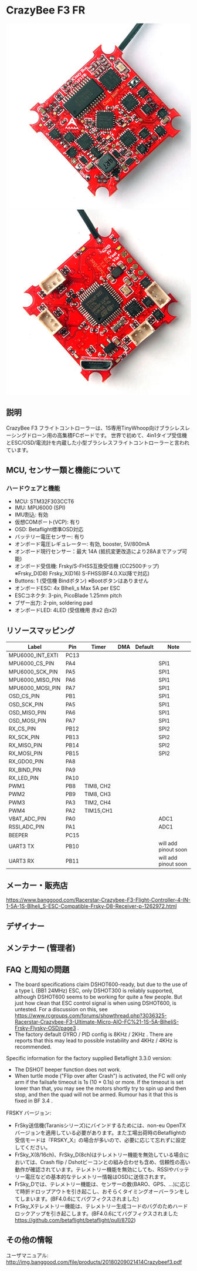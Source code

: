 # CrazyBee F3 FR
![CrazyBee F3 FR front](images/CrazyBeeF3FRtop.jpg)
![CrazyBee F3 FR back](images/CrazyBeeF3FRbottom.jpg)

## 説明
CrazyBee F3 フライトコントローラーは、1S専用TinyWhoop向けブラシレスレーシングドローン用の高集積FCボードです。
世界で初めて、4in1タイプ受信機とESC/OSD/電流計を内蔵した小型ブラシレスフライトコントローラーと言われています。

## MCU, センサー類と機能について

### ハードウェアと機能

  - MCU: STM32F303CCT6
  - IMU: MPU6000 (SPI) 
  - IMU割込: 有効
  - 仮想COMポート(VCP): 有り
  - OSD: Betaflight標準OSD対応
  - バッテリー電圧センサー: 有り
  - オンボード電圧レギュレーター: 有効, booster, 5V/800mA
  - オンボード現行センサー：最大 14A (抵抗変更改造により28Aまでアップ可能)
  - オンボード受信機: Frsky/S-FHSS互換受信機 (CC2500チップ) ※Frsky_D(D8) Frsky_X(D16) S-FHSS(BF4.0.X以降で対応)
  - Buttons: 1 (受信機 Bindボタン) ※Bootボタンはありません
  - オンボードESC: 4x Blheli_s Max 5A per ESC
  - ESCコネクタ: 3-pin, PicoBlade 1.25mm pitch
  - ブザー出力: 2-pin, soldering pad
  - オンボードLED: 4LED (受信機用 赤x2 白x2)

## リソースマッピング

| Label                      | Pin | Timer  | DMA | Default     | Note                             |
|----------------------------|------|-------|-----|-------------|----------------------------------|
| MPU6000_INT_EXTI           | PC13 |       |     |             |                                  |
| MPU6000_CS_PIN             | PA4  |       |     |             |    SPI1                          |
| MPU6000_SCK_PIN            | PA5  |       |     |             |    SPI1                          |
| MPU6000_MISO_PIN           | PA6  |       |     |             |    SPI1                          |
| MPU6000_MOSI_PIN           | PA7  |       |     |             |    SPI1                          |
| OSD_CS_PIN                 | PB1  |       |     |             |    SPI1                          |
| OSD_SCK_PIN                | PA5  |       |     |             |    SPI1                          |
| OSD_MISO_PIN               | PA6  |       |     |             |    SPI1                          |
| OSD_MOSI_PIN               | PA7  |       |     |             |    SPI1                          |
| RX_CS_PIN                  | PB12 |       |     |             |    SPI2                          |
| RX_SCK_PIN                 | PB13 |       |     |             |    SPI2                          |
| RX_MISO_PIN                | PB14 |       |     |             |    SPI2                          |
| RX_MOSI_PIN                | PB15 |       |     |             |    SPI2                          |
| RX_GDO0_PIN                | PA8  |       |     |             |                                  |
| RX_BIND_PIN                | PA9  |       |     |             |                                  |
| RX_LED_PIN                 | PA10 |       |     |             |                                  |
| PWM1                       | PB8  | TIM8, CH2 | |             |                                  |
| PWM2                       | PB9  | TIM8, CH3 | |             |                                  |
| PWM3                       | PA3  | TIM2, CH4 | |             |                                  |
| PWM4                       | PA2  | TIM15,CH1 | |             |                                  |
| VBAT_ADC_PIN               | PA0  |       |     |             |      ADC1                        |
| RSSI_ADC_PIN               | PA1  |       |     |             |      ADC1                        |
| BEEPER                     | PC15 |       |     |             |                                  |
| UART3 TX                   | PB10 |       |     |             |      will add pinout soon        |
| UART3 RX                   | PB11 |       |     |             |      will add pinout soon        |


## メーカー・販売店

https://www.banggood.com/Racerstar-Crazybee-F3-Flight-Controller-4-IN-1-5A-1S-Blheli_S-ESC-Compatible-Frsky-D8-Receiver-p-1262972.html

## デザイナー

## メンテナー (管理者)

## FAQ と周知の問題

 - The board specifications claim DSHOT600-ready, but due to the use of a type L (BB1 24MHz) ESC, only DSHOT300 is reliably supported, although DSHOT600 seems to be working for quite a few people. But just how clean that ESC control signal is when using DSHOT600, is untested. For a discussion on this, see https://www.rcgroups.com/forums/showthread.php?3036325-Racerstar-Crazybee-F3-Ultimate-Micro-AIO-FC%21-1S-5A-BlheliS-Frsky-Flysky-OSD/page3 .
- The factory default GYRO / PID config is 8KHz / 2KHz . There are reports that this may lead to possible instability and 4KHz / 4KHz is recommended.

Specific information for the factory supplied Betaflight 3.3.0 version:

- The DSHOT beeper function does not work.
- When turtle mode ("Flip over after Crash") is activated, the FC will only arm if the failsafe timeout is 1s (10 * 0.1s) or more. If the timeout is set lower than that, you may see the motors shortly try to spin up and then stop, and then the quad will not be armed. Rumour has it that this is fixed in BF 3.4 .

FRSKY バージョン:

- FrSky送信機(Taranisシリーズ)にバインドするためには、non-eu OpenTXバージョンを適用している必要があります。また工場出荷時のBetaflightの受信モードは『FRSKY_X』の場合が多いので、必要に応じて忘れずに設定してください。
- FrSky_X(8/16ch)、FrSky_D(8ch)はテレメトリー機能を無効している場合においては、Crash flip / Dshotビーコンとの組み合わせも含め、信頼性の高い動作が確認されています。テレメトリー機能を無効にしても、RSSIやバッテリー電圧などの基本的なテレメトリー情報はOSDに送信されます。
- FrSky_Dでは、テレメトリー機能は、センサーの数(BARO、GPS、...)に応じて時折ドロップアウトを引き起こし、おそらくタイミングオーバーランをしてしまいます。(BF4.0.6にてバグフィクスされました)
- FrSky_Xテレメトリー機能は、テレメトリー生成コードのバグのためハードロックアップを引き起こします。(BF4.0.6にてバグフィクスされました https://github.com/betaflight/betaflight/pull/8702)


## その他の情報
   ユーザマニュアル: http://img.banggood.com/file/products/20180209021414Crazybeef3.pdf

